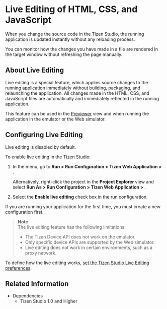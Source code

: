 # Live Editing of HTML, CSS, and JavaScript

When you change the source code in the Tizen Studio, the running application is updated instantly without any reloading process.

You can monitor how the changes you have made in a file are rendered in the target window without refreshing the page manually.

<a name="about"></a>
## About Live Editing

Live editing is a special feature, which applies source changes to the running application immediately without building, packaging, and relaunching the application. All changes made in the HTML, CSS, and JavaScript files are automatically and immediately reflected in the running application.

This feature can be used in the [Previewer](previewer.md) view and when running the application in the emulator or the Web simulator.

<a name="prerequisites"></a>
## Configuring Live Editing

Live editing is disabled by default.

To enable live editing in the Tizen Studio:

1. In the menu, go to **Run > Run Configuration > Tizen Web Application > <PROJECT NAME>**.

   Alternatively, right-click the project in the **Project Explorer** view and select **Run As > Run Configuration > Tizen Web Application > <PROJECT NAME>**.

2. Select the **Enable live editing** check box in the run configuration.

If you are running your application for the first time, you must create a new configuration first.

> **Note**  
> The live editing feature has the following limitations:
> - The Tizen Device API does not work on the emulator.
> - Only specific device APIs are supported by the Web simulator.
> - Live editing does not work in certain environments, such as a proxy network.

To define how the live editing works, [set the Tizen Studio Live Editing preferences](ide-preferences.md#live).

## Related Information
- Dependencies
  - Tizen Studio 1.0 and Higher

